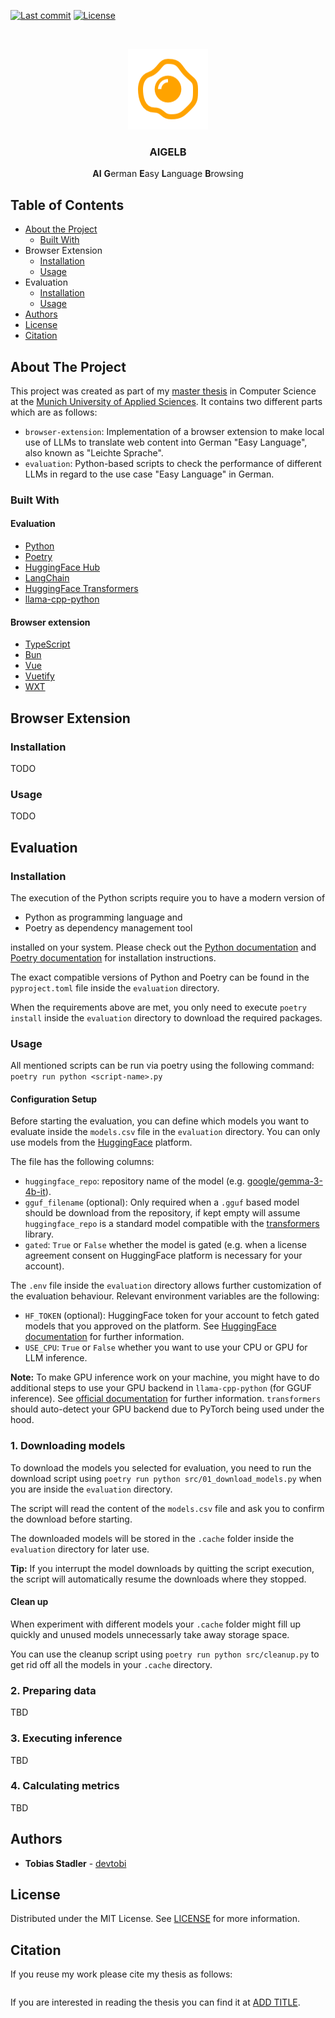 [![Last commit][commit-shield]][commit-url]
[![License][license-shield]][license-url]

<!-- PROJECT LOGO -->
<br />
<p align="center">
  <a href="https://github.com/devtobi/aigelb">
    <img src="../docs/assets/logo.png" alt="AIGELB logo" width="128" height="129">
  </a>

  <h3 align="center">AIGELB</h3>

  <p align="center">
    <b>AI</b> <b>G</b>erman <b>E</b>asy <b>L</b>anguage <b>B</b>rowsing
  </p>
</p>

<!-- TABLE OF CONTENTS -->
## Table of Contents

* [About the Project](#about-the-project)
  * [Built With](#built-with)
* Browser Extension
  * [Installation](#installation)
  * [Usage](#usage)
* Evaluation
  * [Installation](#installation-1)
  * [Usage](#usage-1)
* [Authors](#authors)
* [License](#license)
* [Citation](#citation)

<!-- ABOUT THE PROJECT -->
## About The Project

This project was created as part of my [master thesis](#citation) in Computer Science at the [Munich University of Applied Sciences](https://hm.edu/en/).
It contains two different parts which are as follows:
- `browser-extension`: Implementation of a browser extension to make local use of LLMs to translate web content into German "Easy Language", also known as "Leichte Sprache".
- `evaluation`: Python-based scripts to check the performance of different LLMs in regard to the use case "Easy Language" in German.

### Built With

#### Evaluation

* [Python](https://www.python.org)
* [Poetry](https://python-poetry.org)
* [HuggingFace Hub](https://huggingface.co)
* [LangChain](https://www.langchain.com)
* [HuggingFace Transformers](https://huggingface.co/docs/transformers/index)
* [llama-cpp-python](https://llama-cpp-python.readthedocs.io)

#### Browser extension

* [TypeScript](https://www.typescriptlang.org)
* [Bun](https://bun.sh)
* [Vue](https://vuejs.org)
* [Vuetify](https://vuetifyjs.com)
* [WXT](https://wxt.dev)

## Browser Extension

### Installation

TODO

### Usage

TODO

## Evaluation

### Installation

The execution of the Python scripts require you to have a modern version of
- Python as programming language and
- Poetry as dependency management tool

installed on your system. Please check out the [Python documentation](https://www.python.org/downloads) and [Poetry documentation](https://python-poetry.org/docs/#installation) for installation instructions.

The exact compatible versions of Python and Poetry can be found in the `pyproject.toml` file inside the `evaluation` directory.

When the requirements above are met, you only need to execute `poetry install` inside the `evaluation` directory to download the required packages.

### Usage

All mentioned scripts can be run via poetry using the following command: `poetry run python <script-name>.py`

#### Configuration Setup

Before starting the evaluation, you can define which models you want to evaluate inside the `models.csv` file in the `evaluation` directory. You can only use models from the [HuggingFace](https://huggingface.co) platform.

The file has the following columns:
- `huggingface_repo`: repository name of the model (e.g. [google/gemma-3-4b-it](https://huggingface.co/google/gemma-3-4b-it)).
- `gguf_filename` (optional): Only required when a `.gguf` based model should be download from the repository, if kept empty will assume `huggingface_repo` is a standard model compatible with the [transformers](https://huggingface.co/docs/transformers/index) library.
- `gated`: `True` or `False` whether the model is gated (e.g. when a license agreement consent on HuggingFace platform is necessary for your account).

The `.env` file inside the `evaluation` directory allows further customization of the evaluation behaviour. Relevant environment variables are the following:
- `HF_TOKEN` (optional): HuggingFace token for your account to fetch gated models that you approved on the platform. See [HuggingFace documentation](https://huggingface.co/docs/hub/security-tokens) for further information.
- `USE_CPU`: `True` or `False` whether you want to use your CPU or GPU for LLM inference.

**Note:** To make GPU inference work on your machine, you might have to do additional steps to use your GPU backend in `llama-cpp-python` (for GGUF inference). See [official documentation](https://llama-cpp-python.readthedocs.io/en/latest/#supported-backends) for further information. `transformers` should auto-detect your GPU backend due to PyTorch being used under the hood.

### 1. Downloading models

To download the models you selected for evaluation, you need to run the download script using `poetry run python src/01_download_models.py` when you are inside the `evaluation` directory.

The script will read the content of the `models.csv` file and ask you to confirm the download before starting.

The downloaded models will be stored in the `.cache` folder inside the `evaluation` directory for later use.

**Tip:** If you interrupt the model downloads by quitting the script execution, the script will automatically resume the downloads where they stopped.

#### Clean up

When experiment with different models your `.cache` folder might fill up quickly and unused models unnecessarly take away storage space.

You can use the cleanup script using `poetry run python src/cleanup.py` to get rid off all the models in your `.cache` directory.

### 2. Preparing data

TBD

### 3. Executing inference

TBD

### 4. Calculating metrics

TBD

<!-- AUTHORS -->
## Authors

* **Tobias Stadler** - [devtobi](https://github.com/devtobi)

<!-- LICENSE -->
## License

Distributed under the MIT License. See [LICENSE][license-url] for more information.

## Citation 

If you reuse my work please cite my thesis as follows:
```bibtex
```
If you are interested in reading the thesis you can find it at [ADD TITLE](https://github.com/devtobi).

[license-shield]: https://img.shields.io/github/license/devtobi/aigelb.svg?style=for-the-badge&logo=github
[license-url]: https://github.com/devtobi/aigelb/blob/main/LICENSE

[commit-shield]: https://img.shields.io/github/last-commit/devtobi/cv?style=for-the-badge&logo=github
[commit-url]: https://github.com/devtobi/cv/commit/main

[release-shield]: https://img.shields.io/github/v/release/devtobi/aigelb?sort=semver&style=for-the-badge&logo=github
[release-url]: https://github.com/devtobi/aigelb/releases